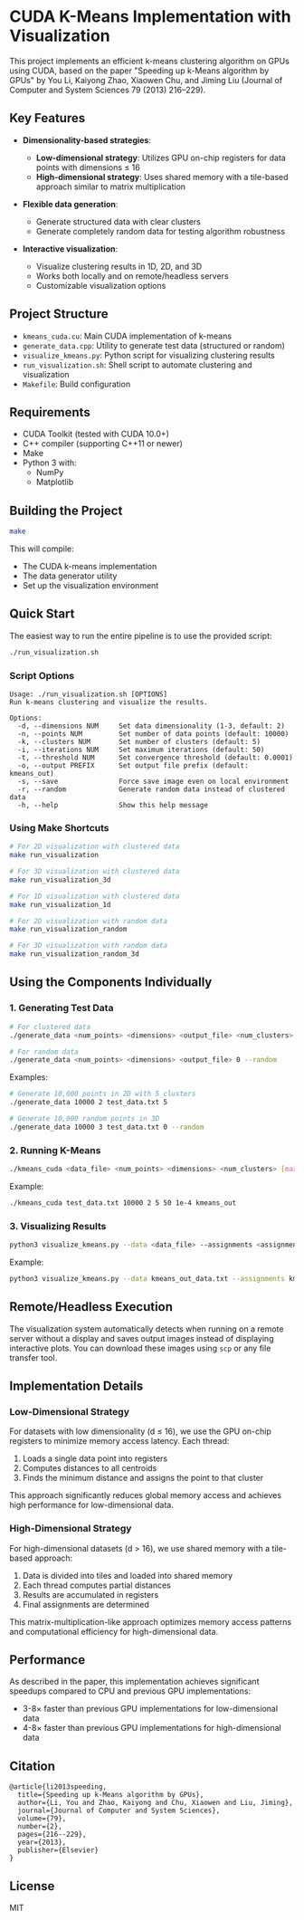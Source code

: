 # CUDA K-Means Implementation with Visualization

This project implements an efficient k-means clustering algorithm on GPUs using CUDA, based on the paper "Speeding up k-Means algorithm by GPUs" by You Li, Kaiyong Zhao, Xiaowen Chu, and Jiming Liu (Journal of Computer and System Sciences 79 (2013) 216–229).

## Key Features

- **Dimensionality-based strategies**:
  - **Low-dimensional strategy**: Utilizes GPU on-chip registers for data points with dimensions ≤ 16
  - **High-dimensional strategy**: Uses shared memory with a tile-based approach similar to matrix multiplication

- **Flexible data generation**:
  - Generate structured data with clear clusters
  - Generate completely random data for testing algorithm robustness
  
- **Interactive visualization**:
  - Visualize clustering results in 1D, 2D, and 3D
  - Works both locally and on remote/headless servers
  - Customizable visualization options

## Project Structure

- `kmeans_cuda.cu`: Main CUDA implementation of k-means
- `generate_data.cpp`: Utility to generate test data (structured or random)
- `visualize_kmeans.py`: Python script for visualizing clustering results
- `run_visualization.sh`: Shell script to automate clustering and visualization
- `Makefile`: Build configuration

## Requirements

- CUDA Toolkit (tested with CUDA 10.0+)
- C++ compiler (supporting C++11 or newer)
- Make
- Python 3 with:
  - NumPy
  - Matplotlib

## Building the Project

```bash
make
```

This will compile:
- The CUDA k-means implementation
- The data generator utility
- Set up the visualization environment

## Quick Start

The easiest way to run the entire pipeline is to use the provided script:

```bash
./run_visualization.sh
```

### Script Options

```
Usage: ./run_visualization.sh [OPTIONS]
Run k-means clustering and visualize the results.

Options:
  -d, --dimensions NUM     Set data dimensionality (1-3, default: 2)
  -n, --points NUM         Set number of data points (default: 10000)
  -k, --clusters NUM       Set number of clusters (default: 5)
  -i, --iterations NUM     Set maximum iterations (default: 50)
  -t, --threshold NUM      Set convergence threshold (default: 0.0001)
  -o, --output PREFIX      Set output file prefix (default: kmeans_out)
  -s, --save               Force save image even on local environment
  -r, --random             Generate random data instead of clustered data
  -h, --help               Show this help message
```

### Using Make Shortcuts

```bash
# For 2D visualization with clustered data
make run_visualization

# For 3D visualization with clustered data
make run_visualization_3d

# For 1D visualization with clustered data
make run_visualization_1d

# For 2D visualization with random data
make run_visualization_random

# For 3D visualization with random data
make run_visualization_random_3d
```

## Using the Components Individually

### 1. Generating Test Data

```bash
# For clustered data
./generate_data <num_points> <dimensions> <output_file> <num_clusters>

# For random data
./generate_data <num_points> <dimensions> <output_file> 0 --random
```

Examples:
```bash
# Generate 10,000 points in 2D with 5 clusters
./generate_data 10000 2 test_data.txt 5

# Generate 10,000 random points in 3D
./generate_data 10000 3 test_data.txt 0 --random
```

### 2. Running K-Means

```bash
./kmeans_cuda <data_file> <num_points> <dimensions> <num_clusters> [max_iterations] [threshold] [output_prefix]
```

Example:
```bash
./kmeans_cuda test_data.txt 10000 2 5 50 1e-4 kmeans_out
```

### 3. Visualizing Results

```bash
python3 visualize_kmeans.py --data <data_file> --assignments <assignments_file> --centroids <centroids_file> --dimensions <1-3> [--output <output_image>]
```

Example:
```bash
python3 visualize_kmeans.py --data kmeans_out_data.txt --assignments kmeans_out_assignments.txt --centroids kmeans_out_centroids.txt --dimensions 2 --output visualization.png
```

## Remote/Headless Execution

The visualization system automatically detects when running on a remote server without a display and saves output images instead of displaying interactive plots. You can download these images using `scp` or any file transfer tool.

## Implementation Details

### Low-Dimensional Strategy

For datasets with low dimensionality (d ≤ 16), we use the GPU on-chip registers to minimize memory access latency. Each thread:
1. Loads a single data point into registers
2. Computes distances to all centroids
3. Finds the minimum distance and assigns the point to that cluster

This approach significantly reduces global memory access and achieves high performance for low-dimensional data.

### High-Dimensional Strategy

For high-dimensional datasets (d > 16), we use shared memory with a tile-based approach:
1. Data is divided into tiles and loaded into shared memory
2. Each thread computes partial distances
3. Results are accumulated in registers
4. Final assignments are determined

This matrix-multiplication-like approach optimizes memory access patterns and computational efficiency for high-dimensional data.

## Performance

As described in the paper, this implementation achieves significant speedups compared to CPU and previous GPU implementations:
- 3-8× faster than previous GPU implementations for low-dimensional data
- 4-8× faster than previous GPU implementations for high-dimensional data

## Citation

```
@article{li2013speeding,
  title={Speeding up k-Means algorithm by GPUs},
  author={Li, You and Zhao, Kaiyong and Chu, Xiaowen and Liu, Jiming},
  journal={Journal of Computer and System Sciences},
  volume={79},
  number={2},
  pages={216--229},
  year={2013},
  publisher={Elsevier}
}
```

## License

MIT
